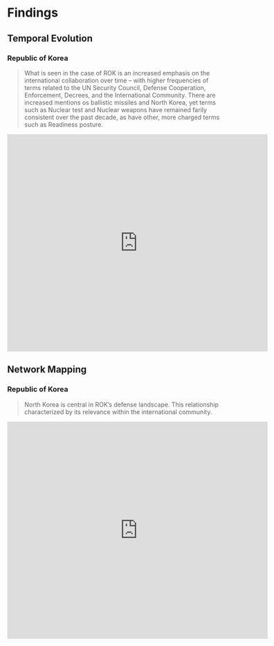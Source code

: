 # Findings
 
## Temporal Evolution

### Republic of Korea

> What is seen in the case of ROK is an increased emphasis on the international collaboration over time – with higher frequencies of terms related to the UN Security Council, Defense Cooperation, Enforcement, Decrees, and the International Community. There are increased mentions os ballistic missiles and North Korea, yet terms such as Nuclear test and Nuclear weapons have remained farily consistent over the past decade, as have other, more charged terms such as Readiness posture.

<iframe src="https://documents.cortext.net/4706/47065e384291c726b612059886fb5d78/53154/temporal%20evolution/basic_statistics_Terms_35ISIpubdate.html" frameborder="0" style="overflow:hidden;border:1px solid #DDDDDD;" width="600" height="500"></iframe>

## Network Mapping

### Republic of Korea

> North Korea is central in ROK’s defense landscape. This relationship characterized by its relevance within the international community.

<iframe src="https://documents.cortext.net/lib/mapexplorer/explorerjs.html?file=https://assets.cortext.net/docs/5320b57d7d0d9617745f28dd7bfe66be" frameborder="0" style="overflow:hidden;border:1px solid #DDDDDD;" width="600" height="500"></iframe>



